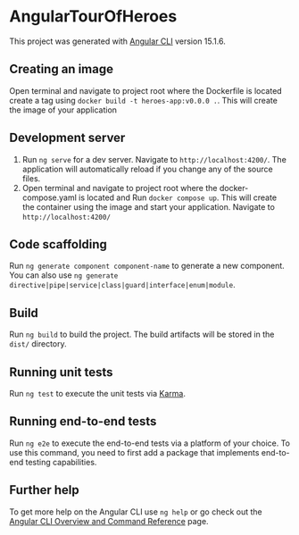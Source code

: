 # AngularTourOfHeroes

This project was generated with [Angular CLI](https://github.com/angular/angular-cli) version 15.1.6.

## Creating an image
Open terminal and navigate to project root where the Dockerfile is located create a tag using `docker build -t heroes-app:v0.0.0 .`. This will create the image of your application

## Development server
1. Run `ng serve` for a dev server. Navigate to `http://localhost:4200/`. The application will automatically reload if you change any of the source files.
2. Open terminal and navigate to project root where the docker-compose.yaml is located and Run `docker compose up`. This will create the container using the image and start your application. Navigate to `http://localhost:4200/`

## Code scaffolding

Run `ng generate component component-name` to generate a new component. You can also use `ng generate directive|pipe|service|class|guard|interface|enum|module`.

## Build

Run `ng build` to build the project. The build artifacts will be stored in the `dist/` directory.


## Running unit tests

Run `ng test` to execute the unit tests via [Karma](https://karma-runner.github.io).

## Running end-to-end tests

Run `ng e2e` to execute the end-to-end tests via a platform of your choice. To use this command, you need to first add a package that implements end-to-end testing capabilities.

## Further help

To get more help on the Angular CLI use `ng help` or go check out the [Angular CLI Overview and Command Reference](https://angular.io/cli) page.
